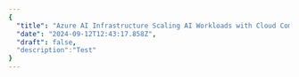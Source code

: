 ```yaml
---
{
  "title": "Azure AI Infrastructure Scaling AI Workloads with Cloud Computing",
  "date": "2024-09-12T12:43:17.858Z",
  "draft": false,
  "description":"Test"
}
---
```

        